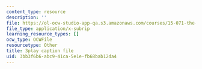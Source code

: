 ```yaml
---
content_type: resource
description: ''
file: https://ol-ocw-studio-app-qa.s3.amazonaws.com/courses/15-071-the-analytics-edge-spring-2017/3bb3f6b6abc941ca5e1efb68bab12da4_wQvjFfMvXrk.srt
file_type: application/x-subrip
learning_resource_types: []
ocw_type: OCWFile
resourcetype: Other
title: 3play caption file
uid: 3bb3f6b6-abc9-41ca-5e1e-fb68bab12da4
---
```

